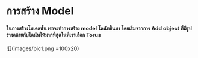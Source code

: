 # การสร้าง Model
#### ในการสร้างโมเดลนั้น เราจะทำการสร้าง model โดนัทขึ้นมา โดยเริ่มจากการ Add object ที่มีรูปร่างคล้ายกับโดนัทให้มากที่สุดในที่เราเลือก Torus
![](images/pic1.png =100x20)
